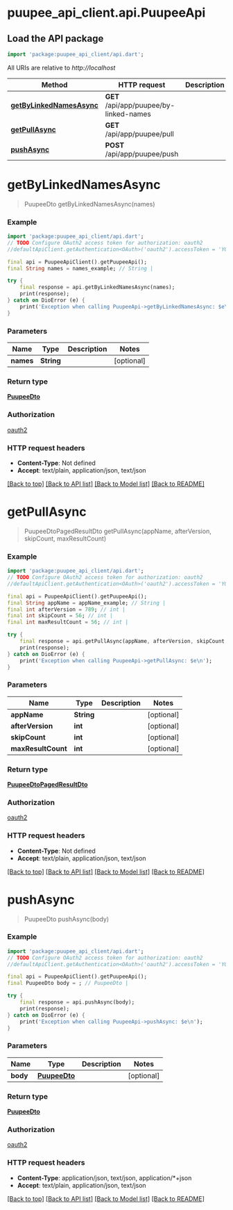 # puupee_api_client.api.PuupeeApi

## Load the API package
```dart
import 'package:puupee_api_client/api.dart';
```

All URIs are relative to *http://localhost*

Method | HTTP request | Description
------------- | ------------- | -------------
[**getByLinkedNamesAsync**](PuupeeApi.md#getbylinkednamesasync) | **GET** /api/app/puupee/by-linked-names | 
[**getPullAsync**](PuupeeApi.md#getpullasync) | **GET** /api/app/puupee/pull | 
[**pushAsync**](PuupeeApi.md#pushasync) | **POST** /api/app/puupee/push | 


# **getByLinkedNamesAsync**
> PuupeeDto getByLinkedNamesAsync(names)



### Example
```dart
import 'package:puupee_api_client/api.dart';
// TODO Configure OAuth2 access token for authorization: oauth2
//defaultApiClient.getAuthentication<OAuth>('oauth2').accessToken = 'YOUR_ACCESS_TOKEN';

final api = PuupeeApiClient().getPuupeeApi();
final String names = names_example; // String | 

try {
    final response = api.getByLinkedNamesAsync(names);
    print(response);
} catch on DioError (e) {
    print('Exception when calling PuupeeApi->getByLinkedNamesAsync: $e\n');
}
```

### Parameters

Name | Type | Description  | Notes
------------- | ------------- | ------------- | -------------
 **names** | **String**|  | [optional] 

### Return type

[**PuupeeDto**](PuupeeDto.md)

### Authorization

[oauth2](../README.md#oauth2)

### HTTP request headers

 - **Content-Type**: Not defined
 - **Accept**: text/plain, application/json, text/json

[[Back to top]](#) [[Back to API list]](../README.md#documentation-for-api-endpoints) [[Back to Model list]](../README.md#documentation-for-models) [[Back to README]](../README.md)

# **getPullAsync**
> PuupeeDtoPagedResultDto getPullAsync(appName, afterVersion, skipCount, maxResultCount)



### Example
```dart
import 'package:puupee_api_client/api.dart';
// TODO Configure OAuth2 access token for authorization: oauth2
//defaultApiClient.getAuthentication<OAuth>('oauth2').accessToken = 'YOUR_ACCESS_TOKEN';

final api = PuupeeApiClient().getPuupeeApi();
final String appName = appName_example; // String | 
final int afterVersion = 789; // int | 
final int skipCount = 56; // int | 
final int maxResultCount = 56; // int | 

try {
    final response = api.getPullAsync(appName, afterVersion, skipCount, maxResultCount);
    print(response);
} catch on DioError (e) {
    print('Exception when calling PuupeeApi->getPullAsync: $e\n');
}
```

### Parameters

Name | Type | Description  | Notes
------------- | ------------- | ------------- | -------------
 **appName** | **String**|  | [optional] 
 **afterVersion** | **int**|  | [optional] 
 **skipCount** | **int**|  | [optional] 
 **maxResultCount** | **int**|  | [optional] 

### Return type

[**PuupeeDtoPagedResultDto**](PuupeeDtoPagedResultDto.md)

### Authorization

[oauth2](../README.md#oauth2)

### HTTP request headers

 - **Content-Type**: Not defined
 - **Accept**: text/plain, application/json, text/json

[[Back to top]](#) [[Back to API list]](../README.md#documentation-for-api-endpoints) [[Back to Model list]](../README.md#documentation-for-models) [[Back to README]](../README.md)

# **pushAsync**
> PuupeeDto pushAsync(body)



### Example
```dart
import 'package:puupee_api_client/api.dart';
// TODO Configure OAuth2 access token for authorization: oauth2
//defaultApiClient.getAuthentication<OAuth>('oauth2').accessToken = 'YOUR_ACCESS_TOKEN';

final api = PuupeeApiClient().getPuupeeApi();
final PuupeeDto body = ; // PuupeeDto | 

try {
    final response = api.pushAsync(body);
    print(response);
} catch on DioError (e) {
    print('Exception when calling PuupeeApi->pushAsync: $e\n');
}
```

### Parameters

Name | Type | Description  | Notes
------------- | ------------- | ------------- | -------------
 **body** | [**PuupeeDto**](PuupeeDto.md)|  | [optional] 

### Return type

[**PuupeeDto**](PuupeeDto.md)

### Authorization

[oauth2](../README.md#oauth2)

### HTTP request headers

 - **Content-Type**: application/json, text/json, application/*+json
 - **Accept**: text/plain, application/json, text/json

[[Back to top]](#) [[Back to API list]](../README.md#documentation-for-api-endpoints) [[Back to Model list]](../README.md#documentation-for-models) [[Back to README]](../README.md)

